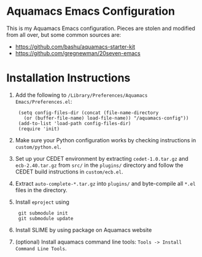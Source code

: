 # Aquamacs Emacs Configuration #

This is my Aquamacs Emacs configuration. Pieces are stolen and modified from all over, but some common sources are:

* https://github.com/bashu/aquamacs-starter-kit
* https://github.com/gregnewman/20seven-emacs

# Installation Instructions #

1. Add the following to `/Library/Preferences/Aquamacs Emacs/Preferences.el`:

        (setq config-files-dir (concat (file-name-directory
          (or (buffer-file-name) load-file-name)) "/aquamacs-config"))
        (add-to-list 'load-path config-files-dir)
        (require 'init)

2. Make sure your Python configuration works by checking instructions in `custom/python.el`.
3. Set up your CEDET environment by extracting `cedet-1.0.tar.gz` and `ecb-2.40.tar.gz` from `src/` in the `plugins/` directory and follow the CEDET build instructions in `custom/ecb.el`.
3. Extract `auto-complete-*.tar.gz` into `plugins/` and byte-compile
all `*.el` files in the directory.
4. Install `eproject` using

        git submodule init
        git submodule update

5. Install SLIME by using package on Aquamacs website
6. (optional) Install aquamacs command line tools: `Tools -> Install
Command Line Tools`.

